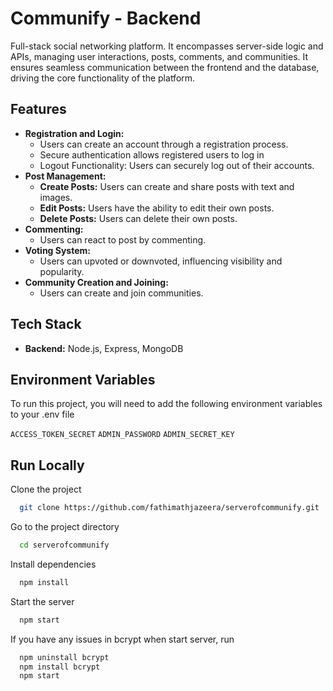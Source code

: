 
# Communify - Backend

Full-stack social networking platform. It encompasses server-side logic and APIs, managing user interactions, posts, comments, and communities. It ensures seamless communication between the frontend and the database, driving the core functionality of the platform.




## Features
- **Registration and Login:**
  - Users can create an account through a registration process.
  - Secure authentication allows registered users to log in 
  - Logout Functionality: Users can securely log out of their accounts.
- **Post Management:**
  - **Create Posts:** Users can create and share posts with text and images.
  - **Edit Posts:** Users have the ability to edit their own posts.
  - **Delete Posts:** Users can delete their own posts.
- **Commenting:** 
  - Users can react to post by commenting.
- **Voting System:** 
  - Users can upvoted or downvoted, influencing visibility and popularity.
- **Community Creation and Joining:**
  - Users can create and join communities.


## Tech Stack
- **Backend:** Node.js, Express, MongoDB


## Environment Variables

To run this project, you will need to add the following environment variables to your .env file

`ACCESS_TOKEN_SECRET`
`ADMIN_PASSWORD`
`ADMIN_SECRET_KEY`

## Run Locally

Clone the project

```bash
  git clone https://github.com/fathimathjazeera/serverofcommunify.git
```

Go to the project directory

```bash
  cd serverofcommunify
```

Install dependencies

```bash
  npm install
```

Start the server

```bash
  npm start
```
If you have any issues in bcrypt when start server, run 
```bash
  npm uninstall bcrypt
  npm install bcrypt
  npm start
```

